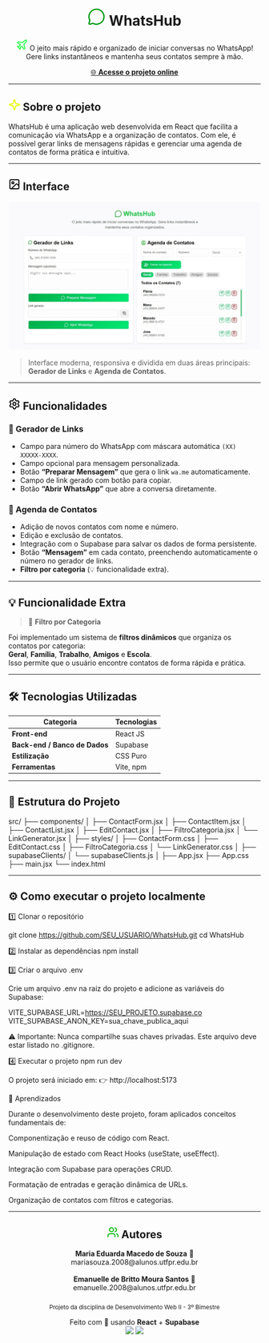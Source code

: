 
<h1 align="center" > <svg xmlns="http://www.w3.org/2000/svg" width="36" height="36" viewBox="0 0 24 24" fill="none" stroke="#009912" stroke-width="1.75" stroke-linecap="round" stroke-linejoin="round" className="lucide lucide-message-circle-icon lucide-message-circle"><path d="M2.992 16.342a2 2 0 0 1 .094 1.167l-1.065 3.29a1 1 0 0 0 1.236 1.168l3.413-.998a2 2 0 0 1 1.099.092 10 10 0 1 0-4.777-4.719"/></svg>
<span className="brand">WhatsHub</span>
</h1>


<p align="center">
  <svg xmlns="http://www.w3.org/2000/svg" width="24" height="24" viewBox="0 0 24 24" fill="none" stroke="#28fb4b" stroke-width="2" stroke-linecap="round" stroke-linejoin="round" class="lucide lucide-plane-icon lucide-plane"><path d="M17.8 19.2 16 11l3.5-3.5C21 6 21.5 4 21 3c-1-.5-3 0-4.5 1.5L13 8 4.8 6.2c-.5-.1-.9.1-1.1.5l-.3.5c-.2.5-.1 1 .3 1.3L9 12l-2 3H4l-1 1 3 2 2 3 1-1v-3l3-2 3.5 5.3c.3.4.8.5 1.3.3l.5-.2c.4-.3.6-.7.5-1.2z"/></svg> O jeito mais rápido e organizado de iniciar conversas no WhatsApp!  
  Gere links instantâneos e mantenha seus contatos sempre à mão.
</p>

<p align="center">
  <a href="https://projeto-dw2-3bim.onrender.com/" target="_blank">
    🌐 <b>Acesse o projeto online</b>
  </a>
</p>

---

## <svg xmlns="http://www.w3.org/2000/svg" width="24" height="24" viewBox="0 0 24 24" fill="none" stroke="#e5ff00ff" stroke-width="2" stroke-linecap="round" stroke-linejoin="round" class="lucide lucide-sparkle-icon lucide-sparkle"><path d="M11.017 2.814a1 1 0 0 1 1.966 0l1.051 5.558a2 2 0 0 0 1.594 1.594l5.558 1.051a1 1 0 0 1 0 1.966l-5.558 1.051a2 2 0 0 0-1.594 1.594l-1.051 5.558a1 1 0 0 1-1.966 0l-1.051-5.558a2 2 0 0 0-1.594-1.594l-5.558-1.051a1 1 0 0 1 0-1.966l5.558-1.051a2 2 0 0 0 1.594-1.594z"/></svg> Sobre o projeto


WhatsHub é uma aplicação web desenvolvida em React que facilita a comunicação via WhatsApp e a organização de contatos.
Com ele, é possível gerar links de mensagens rápidas e gerenciar uma agenda de contatos de forma prática e intuitiva.

---

## <svg xmlns="http://www.w3.org/2000/svg" width="24" height="24" viewBox="0 0 24 24" fill="none" stroke="#000000" stroke-width="2" stroke-linecap="round" stroke-linejoin="round" class="lucide lucide-image-icon lucide-image"><rect width="18" height="18" x="3" y="3" rx="2" ry="2"/><circle cx="9" cy="9" r="2"/><path d="m21 15-3.086-3.086a2 2 0 0 0-2.828 0L6 21"/></svg> Interface

<p align="center">
  <img src="./previa-WhatsApp.jpg" alt="Prévia do Projeto" width="600"/>
</p>


> Interface moderna, responsiva e dividida em duas áreas principais: **Gerador de Links** e **Agenda de Contatos**.

---

## <svg xmlns="http://www.w3.org/2000/svg" width="24" height="24" viewBox="0 0 24 24" fill="none" stroke="#000000" stroke-width="2" stroke-linecap="round" stroke-linejoin="round" class="lucide lucide-settings-icon lucide-settings"><path d="M9.671 4.136a2.34 2.34 0 0 1 4.659 0 2.34 2.34 0 0 0 3.319 1.915 2.34 2.34 0 0 1 2.33 4.033 2.34 2.34 0 0 0 0 3.831 2.34 2.34 0 0 1-2.33 4.033 2.34 2.34 0 0 0-3.319 1.915 2.34 2.34 0 0 1-4.659 0 2.34 2.34 0 0 0-3.32-1.915 2.34 2.34 0 0 1-2.33-4.033 2.34 2.34 0 0 0 0-3.831A2.34 2.34 0 0 1 6.35 6.051a2.34 2.34 0 0 0 3.319-1.915"/><circle cx="12" cy="12" r="3"/></svg> Funcionalidades

### 🔗 Gerador de Links
- Campo para número do WhatsApp com máscara automática `(XX) XXXXX-XXXX`.
- Campo opcional para mensagem personalizada.
- Botão **“Preparar Mensagem”** que gera o link `wa.me` automaticamente.
- Campo de link gerado com botão para copiar.
- Botão **“Abrir WhatsApp”** que abre a conversa diretamente.

### 📇 Agenda de Contatos
- Adição de novos contatos com nome e número.
- Edição e exclusão de contatos.
- Integração com o Supabase para salvar os dados de forma persistente.
- Botão **“Mensagem”** em cada contato, preenchendo automaticamente o número no gerador de links.
- **Filtro por categoria** (💡 funcionalidade extra).

---

## 💡 Funcionalidade Extra

> 🔎 **Filtro por Categoria**

Foi implementado um sistema de **filtros dinâmicos** que organiza os contatos por categoria:  
**Geral**, **Família**, **Trabalho**, **Amigos** e **Escola**.  
Isso permite que o usuário encontre contatos de forma rápida e prática.

---

## 🛠️ Tecnologias Utilizadas

| Categoria | Tecnologias |
|------------|--------------|
| **Front-end** | React JS |
| **Back-end / Banco de Dados** | Supabase |
| **Estilização** | CSS Puro |
| **Ferramentas** | Vite, npm |

---

## 📁 Estrutura do Projeto

src/
├── components/
│ ├── ContactForm.jsx
│ ├── ContactItem.jsx
│ ├── ContactList.jsx
│ ├── EditContact.jsx
│ ├── FiltroCategoria.jsx
│ └── LinkGenerator.jsx
│
├── styles/
│ ├── ContactForm.css
│ ├── EditContact.css
│ ├── FiltroCategoria.css
│ └── LinkGenerator.css
│
├── supabaseClients/
│ └── supabaseClients.js
│
├── App.jsx
├── App.css
├── main.jsx
└── index.html


---

## ⚙️ Como executar o projeto localmente


1️⃣ Clonar o repositório

git clone https://github.com/SEU_USUARIO/WhatsHub.git
cd WhatsHub

2️⃣ Instalar as dependências
npm install

3️⃣ Criar o arquivo .env

Crie um arquivo .env na raiz do projeto e adicione as variáveis do Supabase:

VITE_SUPABASE_URL=https://SEU_PROJETO.supabase.co
VITE_SUPABASE_ANON_KEY=sua_chave_publica_aqui


⚠️ Importante: Nunca compartilhe suas chaves privadas.
Este arquivo deve estar listado no .gitignore.

4️⃣ Executar o projeto
npm run dev


O projeto será iniciado em:
👉 http://localhost:5173

🧠 Aprendizados

Durante o desenvolvimento deste projeto, foram aplicados conceitos fundamentais de:

Componentização e reuso de código com React.

Manipulação de estado com React Hooks (useState, useEffect).

Integração com Supabase para operações CRUD.

Formatação de entradas e geração dinâmica de URLs.

Organização de contatos com filtros e categorias.

---

<h2 align="center" > <svg xmlns="http://www.w3.org/2000/svg" width="24" height="24" viewBox="0 0 24 24" fill="none" stroke="#00b609ff" stroke-width="2" stroke-linecap="round" stroke-linejoin="round" class="lucide lucide-users-icon lucide-users"><path d="M16 21v-2a4 4 0 0 0-4-4H6a4 4 0 0 0-4 4v2"/><path d="M16 3.128a4 4 0 0 1 0 7.744"/><path d="M22 21v-2a4 4 0 0 0-3-3.87"/><circle cx="9" cy="7" r="4"/></svg>
<span className="brand">Autores</span>
</h2>

<p align="center"> <b>Maria Eduarda Macedo de Souza</b> 💚<br/>  mariasouza.2008@alunos.utfpr.edu.br<br/><br/> <b>Emanuelle de Britto Moura Santos</b> 💚<br/>  emanuelle.2008@alunos.utfpr.edu.br<br/><br/> <sub>Projeto da disciplina de Desenvolvimento Web II - 3º Bimestre</sub> </p> <p align="center"> Feito com 💚 usando <b>React</b> + <b>Supabase</b> <br/> <img src="https://cdn.jsdelivr.net/gh/devicons/devicon/icons/react/react-original.svg" width="40px" /> <img src="https://seeklogo.com/images/S/supabase-logo-DCC676FFE2-seeklogo.com.png" width="40px" /> </p>